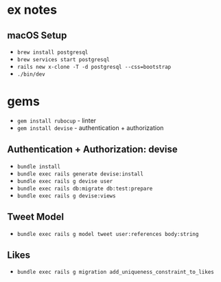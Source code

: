 # ex notes

## macOS Setup
* `brew install postgresql`
* `brew services start postgresql`
* `rails new x-clone -T -d postgresql --css=bootstrap`
* `./bin/dev`

# gems
* `gem install rubocup` - linter
* `gem install devise` - authentication + authorization

## Authentication + Authorization: devise
* `bundle install`
* `bundle exec rails generate devise:install`
* `bundle exec rails g devise user`
* `bundle exec rails db:migrate db:test:prepare`
* `bundle exec rails g devise:views`

## Tweet Model
* `bundle exec rails g model tweet user:references body:string`

## Likes
* `bundle exec rails g migration add_uniqueness_constraint_to_likes`